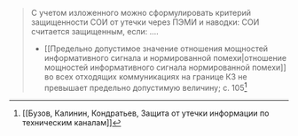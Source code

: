 >С учетом изложенного можно сформулировать критерий защищенности СОИ от утечки через ПЭМИ и наводки: СОИ считается защищенным, если:
....
>- [[Предельно допустимое значение отношения мощностей информативного сигнала и нормированной помехи|отношение мощностей информативного сигнала нормированной помехи]] во всех отходящих коммуникациях на границе КЗ не превышает предельно допустимую величину;
>с. 105[^1]

[^1]:[[Бузов, Калинин, Кондратьев, Защита от утечки информации по техническим каналам]]

